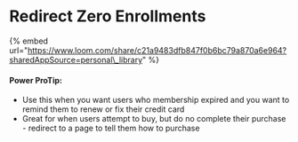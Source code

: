 # Redirect Zero Enrollments

{% embed url="https://www.loom.com/share/c21a9483dfb847f0b6bc79a870a6e964?sharedAppSource=personal\_library" %}



#### Power ProTip:

* Use this when you want users who membership expired and you want to remind them to renew or fix their credit card
* Great for when users attempt to buy, but do no complete their purchase - redirect to a page to tell them how to purchase

